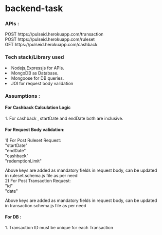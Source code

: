 # backend-task

<h3> APIs :</h3>
POST https://pulseid.herokuapp.com/transaction
<br>
POST https://pulseid.herokuapp.com/ruleset
<br>
GET https://pulseid.herokuapp.com/cashback

<br>
<h3> Tech stack/Library used </h3>
<li> Nodejs,Expressjs for APIs. </li> 
<li> MongoDB as Database. </li>
<li> Mongoose for DB queries. </li>
<li> JOI for request body validation </li>

<h3>Assumptions :</h3>
<h4>For Cashback Calculation Logic </h4>
1. For cashback , startDate and endDate both are inclusive.

<h4>For Request Body validation:</h4>
1) For Post Ruleset Request:
<br>
    "startDate"  <br>
    "endDate" <br>
    "cashback" <br>
    "redemptionLimit"
 <br>
 
Above keys are added as mandatory fields in request body, can be updated in ruleset.schema.js file as per need
<br>
2) For Post Transaction Request:
  <br>
    "id" <br>
    "date" <br>
    
Above keys are added as mandatory fields in request body, can be updated in transaction.schema.js file as per need


<h4>For DB : </h4>
1. Transaction ID must be unique for each Transaction
